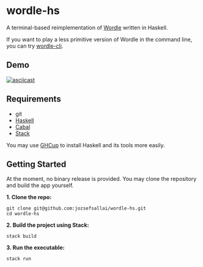 # wordle-hs

A terminal-based reimplementation of [Wordle][wordle-url] written in Haskell.

If you want to play a less primitive version of Wordle in the command line, you
can try [wordle-cli][wordle-cli-url].

## Demo

[![asciicast](https://asciinema.org/a/iJrbcLJKYLeTOE0iUVnwksZBc.svg)](https://asciinema.org/a/iJrbcLJKYLeTOE0iUVnwksZBc)

## Requirements

- git
- [Haskell][haskell-url]
- [Cabal][cabal-url]
- [Stack][stack-url]

You may use [GHCup][ghcup-url] to install Haskell and its tools more easily.

## Getting Started

At the moment, no binary release is provided. You may clone the repository and
build the app yourself.

**1. Clone the repo:**

```
git clone git@github.com:jozsefsallai/wordle-hs.git
cd wordle-hs
```

**2. Build the project using Stack:**

```
stack build
```

**3. Run the executable:**

```
stack run
```

[wordle-url]: https://www.nytimes.com/games/wordle/index.html
[wordle-cli-url]: https://github.com/nimblebun/wordle-cli
[haskell-url]: https://www.haskell.org/
[cabal-url]: https://www.haskell.org/cabal/
[stack-url]: https://docs.haskellstack.org/en/stable/README/
[ghcup-url]: https://www.haskell.org/ghcup/
